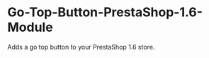 Go-Top-Button-PrestaShop-1.6-Module
===================================

Adds a go top button to your PrestaShop 1.6 store.
